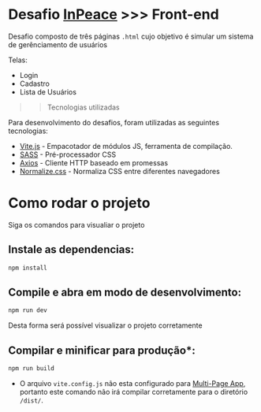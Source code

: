 # Desafio [InPeace](https://inpeaceapp.com/) >>> Front-end

Desafio composto de três páginas `.html` cujo objetivo é simular um sistema de gerênciamento de usuários

Telas:
* Login
* Cadastro
* Lista de Usuários

>> Tecnologias utilizadas

Para desenvolvimento do desafios, foram utilizadas as seguintes tecnologias:

* [Vite.js](https://vitejs.dev/) - Empacotador de módulos JS, ferramenta de compilação.
* [SASS](https://sass-lang.com/) - Pré-processador CSS
* [Axios](https://axios-http.com/ptbr/) - Cliente HTTP baseado em promessas
* [Normalize.css](https://necolas.github.io/normalize.css/) - Normaliza CSS entre diferentes navegadores


# Como rodar o projeto

Siga os comandos para visualiar o projeto
## Instale as dependencias:

```sh
npm install
```

## Compile e abra em modo de desenvolvimento:

```sh
npm run dev
```
Desta forma será possível visualizar o projeto corretamente

## Compilar e minificar para produção*:

```sh
npm run build
```

* O arquivo `vite.config.js` não esta configurado para [Multi-Page App](https://vitejs.dev/guide/build.html#multi-page-app), portanto este comando não irá compilar corretamente para o diretório `/dist/`. 


